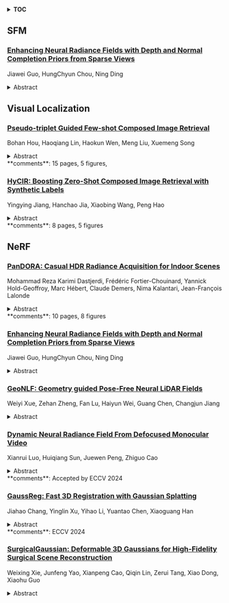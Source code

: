 <details>
  <summary><b>TOC</b></summary>
  <ol>
    <li><a href=#sfm>SFM</a></li>
      <ul>
        <li><a href=#Enhancing-Neural-Radiance-Fields-with-Depth-and-Normal-Completion-Priors-from-Sparse-Views>Enhancing Neural Radiance Fields with Depth and Normal Completion Priors from Sparse Views</a></li>
      </ul>
    </li>
    <li><a href=#visual-localization>Visual Localization</a></li>
      <ul>
        <li><a href=#Pseudo-triplet-Guided-Few-shot-Composed-Image-Retrieval>Pseudo-triplet Guided Few-shot Composed Image Retrieval</a></li>
        <li><a href=#HyCIR:-Boosting-Zero-Shot-Composed-Image-Retrieval-with-Synthetic-Labels>HyCIR: Boosting Zero-Shot Composed Image Retrieval with Synthetic Labels</a></li>
      </ul>
    </li>
    <li><a href=#nerf>NeRF</a></li>
      <ul>
        <li><a href=#PanDORA:-Casual-HDR-Radiance-Acquisition-for-Indoor-Scenes>PanDORA: Casual HDR Radiance Acquisition for Indoor Scenes</a></li>
        <li><a href=#Enhancing-Neural-Radiance-Fields-with-Depth-and-Normal-Completion-Priors-from-Sparse-Views>Enhancing Neural Radiance Fields with Depth and Normal Completion Priors from Sparse Views</a></li>
        <li><a href=#GeoNLF:-Geometry-guided-Pose-Free-Neural-LiDAR-Fields>GeoNLF: Geometry guided Pose-Free Neural LiDAR Fields</a></li>
        <li><a href=#Dynamic-Neural-Radiance-Field-From-Defocused-Monocular-Video>Dynamic Neural Radiance Field From Defocused Monocular Video</a></li>
        <li><a href=#GaussReg:-Fast-3D-Registration-with-Gaussian-Splatting>GaussReg: Fast 3D Registration with Gaussian Splatting</a></li>
        <li><a href=#SurgicalGaussian:-Deformable-3D-Gaussians-for-High-Fidelity-Surgical-Scene-Reconstruction>SurgicalGaussian: Deformable 3D Gaussians for High-Fidelity Surgical Scene Reconstruction</a></li>
      </ul>
    </li>
  </ol>
</details>

## SFM  

### [Enhancing Neural Radiance Fields with Depth and Normal Completion Priors from Sparse Views](http://arxiv.org/abs/2407.05666)  
Jiawei Guo, HungChyun Chou, Ning Ding  
<details>  
  <summary>Abstract</summary>  
  <ol>  
    Neural Radiance Fields (NeRF) are an advanced technology that creates highly realistic images by learning about scenes through a neural network model. However, NeRF often encounters issues when there are not enough images to work with, leading to problems in accurately rendering views. The main issue is that NeRF lacks sufficient structural details to guide the rendering process accurately. To address this, we proposed a Depth and Normal Dense Completion Priors for NeRF (CP\_NeRF) framework. This framework enhances view rendering by adding depth and normal dense completion priors to the NeRF optimization process. Before optimizing NeRF, we obtain sparse depth maps using the Structure from Motion (SfM) technique used to get camera poses. Based on the sparse depth maps and a normal estimator, we generate sparse normal maps for training a normal completion prior with precise standard deviations. During optimization, we apply depth and normal completion priors to transform sparse data into dense depth and normal maps with their standard deviations. We use these dense maps to guide ray sampling, assist distance sampling and construct a normal loss function for better training accuracy. To improve the rendering of NeRF's normal outputs, we incorporate an optical centre position embedder that helps synthesize more accurate normals through volume rendering. Additionally, we employ a normal patch matching technique to choose accurate rendered normal maps, ensuring more precise supervision for the model. Our method is superior to leading techniques in rendering detailed indoor scenes, even with limited input views.  
  </ol>  
</details>  
  
  



## Visual Localization  

### [Pseudo-triplet Guided Few-shot Composed Image Retrieval](http://arxiv.org/abs/2407.06001)  
Bohan Hou, Haoqiang Lin, Haokun Wen, Meng Liu, Xuemeng Song  
<details>  
  <summary>Abstract</summary>  
  <ol>  
    Composed Image Retrieval (CIR) is a challenging task that aims to retrieve the target image based on a multimodal query, i.e., a reference image and its corresponding modification text. While previous supervised or zero-shot learning paradigms all fail to strike a good trade-off between time-consuming annotation cost and retrieval performance, recent researchers introduced the task of few-shot CIR (FS-CIR) and proposed a textual inversion-based network based on pretrained CLIP model to realize it. Despite its promising performance, the approach suffers from two key limitations: insufficient multimodal query composition training and indiscriminative training triplet selection. To address these two limitations, in this work, we propose a novel two-stage pseudo triplet guided few-shot CIR scheme, dubbed PTG-FSCIR. In the first stage, we employ a masked training strategy and advanced image caption generator to construct pseudo triplets from pure image data to enable the model to acquire primary knowledge related to multimodal query composition. In the second stage, based on active learning, we design a pseudo modification text-based query-target distance metric to evaluate the challenging score for each unlabeled sample. Meanwhile, we propose a robust top range-based random sampling strategy according to the 3- $\sigma$ rule in statistics, to sample the challenging samples for fine-tuning the pretrained model. Notably, our scheme is plug-and-play and compatible with any existing supervised CIR models. We tested our scheme across three backbones on three public datasets (i.e., FashionIQ, CIRR, and Birds-to-Words), achieving maximum improvements of 26.4%, 25.5% and 21.6% respectively, demonstrating our scheme's effectiveness.  
  </ol>  
</details>  
**comments**: 15 pages, 5 figures,  
  
### [HyCIR: Boosting Zero-Shot Composed Image Retrieval with Synthetic Labels](http://arxiv.org/abs/2407.05795)  
Yingying Jiang, Hanchao Jia, Xiaobing Wang, Peng Hao  
<details>  
  <summary>Abstract</summary>  
  <ol>  
    Composed Image Retrieval (CIR) aims to retrieve images based on a query image with text. Current Zero-Shot CIR (ZS-CIR) methods try to solve CIR tasks without using expensive triplet-labeled training datasets. However, the gap between ZS-CIR and triplet-supervised CIR is still large. In this work, we propose Hybrid CIR (HyCIR), which uses synthetic labels to boost the performance of ZS-CIR. A new label Synthesis pipeline for CIR (SynCir) is proposed, in which only unlabeled images are required. First, image pairs are extracted based on visual similarity. Second, query text is generated for each image pair based on vision-language model and LLM. Third, the data is further filtered in language space based on semantic similarity. To improve ZS-CIR performance, we propose a hybrid training strategy to work with both ZS-CIR supervision and synthetic CIR triplets. Two kinds of contrastive learning are adopted. One is to use large-scale unlabeled image dataset to learn an image-to-text mapping with good generalization. The other is to use synthetic CIR triplets to learn a better mapping for CIR tasks. Our approach achieves SOTA zero-shot performance on the common CIR benchmarks: CIRR and CIRCO.  
  </ol>  
</details>  
**comments**: 8 pages, 5 figures  
  
  



## NeRF  

### [PanDORA: Casual HDR Radiance Acquisition for Indoor Scenes](http://arxiv.org/abs/2407.06150)  
Mohammad Reza Karimi Dastjerdi, Frédéric Fortier-Chouinard, Yannick Hold-Geoffroy, Marc Hébert, Claude Demers, Nima Kalantari, Jean-François Lalonde  
<details>  
  <summary>Abstract</summary>  
  <ol>  
    Most novel view synthesis methods such as NeRF are unable to capture the true high dynamic range (HDR) radiance of scenes since they are typically trained on photos captured with standard low dynamic range (LDR) cameras. While the traditional exposure bracketing approach which captures several images at different exposures has recently been adapted to the multi-view case, we find such methods to fall short of capturing the full dynamic range of indoor scenes, which includes very bright light sources. In this paper, we present PanDORA: a PANoramic Dual-Observer Radiance Acquisition system for the casual capture of indoor scenes in high dynamic range. Our proposed system comprises two 360{\deg} cameras rigidly attached to a portable tripod. The cameras simultaneously acquire two 360{\deg} videos: one at a regular exposure and the other at a very fast exposure, allowing a user to simply wave the apparatus casually around the scene in a matter of minutes. The resulting images are fed to a NeRF-based algorithm that reconstructs the scene's full high dynamic range. Compared to HDR baselines from previous work, our approach reconstructs the full HDR radiance of indoor scenes without sacrificing the visual quality while retaining the ease of capture from recent NeRF-like approaches.  
  </ol>  
</details>  
**comments**: 10 pages, 8 figures  
  
### [Enhancing Neural Radiance Fields with Depth and Normal Completion Priors from Sparse Views](http://arxiv.org/abs/2407.05666)  
Jiawei Guo, HungChyun Chou, Ning Ding  
<details>  
  <summary>Abstract</summary>  
  <ol>  
    Neural Radiance Fields (NeRF) are an advanced technology that creates highly realistic images by learning about scenes through a neural network model. However, NeRF often encounters issues when there are not enough images to work with, leading to problems in accurately rendering views. The main issue is that NeRF lacks sufficient structural details to guide the rendering process accurately. To address this, we proposed a Depth and Normal Dense Completion Priors for NeRF (CP\_NeRF) framework. This framework enhances view rendering by adding depth and normal dense completion priors to the NeRF optimization process. Before optimizing NeRF, we obtain sparse depth maps using the Structure from Motion (SfM) technique used to get camera poses. Based on the sparse depth maps and a normal estimator, we generate sparse normal maps for training a normal completion prior with precise standard deviations. During optimization, we apply depth and normal completion priors to transform sparse data into dense depth and normal maps with their standard deviations. We use these dense maps to guide ray sampling, assist distance sampling and construct a normal loss function for better training accuracy. To improve the rendering of NeRF's normal outputs, we incorporate an optical centre position embedder that helps synthesize more accurate normals through volume rendering. Additionally, we employ a normal patch matching technique to choose accurate rendered normal maps, ensuring more precise supervision for the model. Our method is superior to leading techniques in rendering detailed indoor scenes, even with limited input views.  
  </ol>  
</details>  
  
### [GeoNLF: Geometry guided Pose-Free Neural LiDAR Fields](http://arxiv.org/abs/2407.05597)  
Weiyi Xue, Zehan Zheng, Fan Lu, Haiyun Wei, Guang Chen, Changjun Jiang  
<details>  
  <summary>Abstract</summary>  
  <ol>  
    Although recent efforts have extended Neural Radiance Fields (NeRF) into LiDAR point cloud synthesis, the majority of existing works exhibit a strong dependence on precomputed poses. However, point cloud registration methods struggle to achieve precise global pose estimation, whereas previous pose-free NeRFs overlook geometric consistency in global reconstruction. In light of this, we explore the geometric insights of point clouds, which provide explicit registration priors for reconstruction. Based on this, we propose Geometry guided Neural LiDAR Fields(GeoNLF), a hybrid framework performing alternately global neural reconstruction and pure geometric pose optimization. Furthermore, NeRFs tend to overfit individual frames and easily get stuck in local minima under sparse-view inputs. To tackle this issue, we develop a selective-reweighting strategy and introduce geometric constraints for robust optimization. Extensive experiments on NuScenes and KITTI-360 datasets demonstrate the superiority of GeoNLF in both novel view synthesis and multi-view registration of low-frequency large-scale point clouds.  
  </ol>  
</details>  
  
### [Dynamic Neural Radiance Field From Defocused Monocular Video](http://arxiv.org/abs/2407.05586)  
Xianrui Luo, Huiqiang Sun, Juewen Peng, Zhiguo Cao  
<details>  
  <summary>Abstract</summary>  
  <ol>  
    Dynamic Neural Radiance Field (NeRF) from monocular videos has recently been explored for space-time novel view synthesis and achieved excellent results. However, defocus blur caused by depth variation often occurs in video capture, compromising the quality of dynamic reconstruction because the lack of sharp details interferes with modeling temporal consistency between input views. To tackle this issue, we propose D2RF, the first dynamic NeRF method designed to restore sharp novel views from defocused monocular videos. We introduce layered Depth-of-Field (DoF) volume rendering to model the defocus blur and reconstruct a sharp NeRF supervised by defocused views. The blur model is inspired by the connection between DoF rendering and volume rendering. The opacity in volume rendering aligns with the layer visibility in DoF rendering.To execute the blurring, we modify the layered blur kernel to the ray-based kernel and employ an optimized sparse kernel to gather the input rays efficiently and render the optimized rays with our layered DoF volume rendering. We synthesize a dataset with defocused dynamic scenes for our task, and extensive experiments on our dataset show that our method outperforms existing approaches in synthesizing all-in-focus novel views from defocus blur while maintaining spatial-temporal consistency in the scene.  
  </ol>  
</details>  
**comments**: Accepted by ECCV 2024  
  
### [GaussReg: Fast 3D Registration with Gaussian Splatting](http://arxiv.org/abs/2407.05254)  
Jiahao Chang, Yinglin Xu, Yihao Li, Yuantao Chen, Xiaoguang Han  
<details>  
  <summary>Abstract</summary>  
  <ol>  
    Point cloud registration is a fundamental problem for large-scale 3D scene scanning and reconstruction. With the help of deep learning, registration methods have evolved significantly, reaching a nearly-mature stage. As the introduction of Neural Radiance Fields (NeRF), it has become the most popular 3D scene representation as its powerful view synthesis capabilities. Regarding NeRF representation, its registration is also required for large-scale scene reconstruction. However, this topic extremly lacks exploration. This is due to the inherent challenge to model the geometric relationship among two scenes with implicit representations. The existing methods usually convert the implicit representation to explicit representation for further registration. Most recently, Gaussian Splatting (GS) is introduced, employing explicit 3D Gaussian. This method significantly enhances rendering speed while maintaining high rendering quality. Given two scenes with explicit GS representations, in this work, we explore the 3D registration task between them. To this end, we propose GaussReg, a novel coarse-to-fine framework, both fast and accurate. The coarse stage follows existing point cloud registration methods and estimates a rough alignment for point clouds from GS. We further newly present an image-guided fine registration approach, which renders images from GS to provide more detailed geometric information for precise alignment. To support comprehensive evaluation, we carefully build a scene-level dataset called ScanNet-GSReg with 1379 scenes obtained from the ScanNet dataset and collect an in-the-wild dataset called GSReg. Experimental results demonstrate our method achieves state-of-the-art performance on multiple datasets. Our GaussReg is 44 times faster than HLoc (SuperPoint as the feature extractor and SuperGlue as the matcher) with comparable accuracy.  
  </ol>  
</details>  
**comments**: ECCV 2024  
  
### [SurgicalGaussian: Deformable 3D Gaussians for High-Fidelity Surgical Scene Reconstruction](http://arxiv.org/abs/2407.05023)  
Weixing Xie, Junfeng Yao, Xianpeng Cao, Qiqin Lin, Zerui Tang, Xiao Dong, Xiaohu Guo  
<details>  
  <summary>Abstract</summary>  
  <ol>  
    Dynamic reconstruction of deformable tissues in endoscopic video is a key technology for robot-assisted surgery. Recent reconstruction methods based on neural radiance fields (NeRFs) have achieved remarkable results in the reconstruction of surgical scenes. However, based on implicit representation, NeRFs struggle to capture the intricate details of objects in the scene and cannot achieve real-time rendering. In addition, restricted single view perception and occluded instruments also propose special challenges in surgical scene reconstruction. To address these issues, we develop SurgicalGaussian, a deformable 3D Gaussian Splatting method to model dynamic surgical scenes. Our approach models the spatio-temporal features of soft tissues at each time stamp via a forward-mapping deformation MLP and regularization to constrain local 3D Gaussians to comply with consistent movement. With the depth initialization strategy and tool mask-guided training, our method can remove surgical instruments and reconstruct high-fidelity surgical scenes. Through experiments on various surgical videos, our network outperforms existing method on many aspects, including rendering quality, rendering speed and GPU usage. The project page can be found at https://surgicalgaussian.github.io.  
  </ol>  
</details>  
  
  



